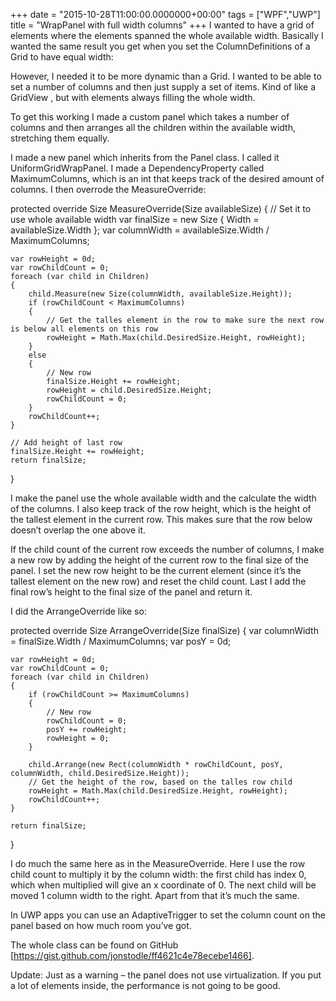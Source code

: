 +++
date = "2015-10-28T11:00:00.0000000+00:00"
tags = ["WPF","UWP"]
title = "WrapPanel with full width columns"
+++
I wanted to have a grid of elements where the elements spanned the whole
available width. Basically I wanted the same result you get when you set the 
ColumnDefinitions  of a Grid to have equal width:

<Grid>
    <Grid.ColumnDefinitions>
        <ColumnDefinition/>
        <ColumnDefinition/>
        <ColumnDefinition/>
    </Grid.ColumnDefinitions>
</Grid>


However, I needed it to be more dynamic than a Grid. I wanted to be able to set
a number of columns and then just supply a set of items. Kind of like a GridView
, but with elements always filling the whole width.

To get this working I made a custom panel which takes a number of columns and
then arranges all the children within the available width, stretching them
equally.



I made a new panel which inherits from the Panel  class. I called it 
UniformGridWrapPanel. I made a DependencyProperty  called MaximumColumns, which
is an int that keeps track of the desired amount of columns. I then overrode the
 MeasureOverride:

protected override Size MeasureOverride(Size availableSize)
{
    // Set it to use whole available width
    var finalSize = new Size { Width = availableSize.Width };
    var columnWidth = availableSize.Width / MaximumColumns;

    var rowHeight = 0d;
    var rowChildCount = 0;
    foreach (var child in Children)
    {
        child.Measure(new Size(columnWidth, availableSize.Height));
        if (rowChildCount < MaximumColumns)
        {
            // Get the talles element in the row to make sure the next row is below all elements on this row
            rowHeight = Math.Max(child.DesiredSize.Height, rowHeight);
        }
        else
        {
            // New row
            finalSize.Height += rowHeight;
            rowHeight = child.DesiredSize.Height;
            rowChildCount = 0;
        }
        rowChildCount++;
    }

    // Add height of last row
    finalSize.Height += rowHeight;
    return finalSize;
}


I make the panel use the whole available width and the calculate the width of
the columns. I also keep track of the row height, which is the height of the
tallest element in the current row. This makes sure that the row below doesn’t
overlap the one above it.

If the child count of the current row exceeds the number of columns, I make a
new row by adding the height of the current row to the final size of the panel.
I set the new row height to be the current element (since it’s the tallest
element on the new row) and reset the child count. Last I add the final row’s
height to the final size of the panel and return it.

I did the ArrangeOverride  like so:

protected override Size ArrangeOverride(Size finalSize)
{
    var columnWidth = finalSize.Width / MaximumColumns;
    var posY = 0d;

    var rowHeight = 0d;
    var rowChildCount = 0;
    foreach (var child in Children)
    {
        if (rowChildCount >= MaximumColumns)
        {
            // New row
            rowChildCount = 0;
            posY += rowHeight;
            rowHeight = 0;
        }

        child.Arrange(new Rect(columnWidth * rowChildCount, posY, columnWidth, child.DesiredSize.Height));
        // Get the height of the row, based on the talles row child
        rowHeight = Math.Max(child.DesiredSize.Height, rowHeight);
        rowChildCount++;
    }

    return finalSize;
}


I do much the same here as in the MeasureOverride. Here I use the row child
count to multiply it by the column width: the first child has index 0, which
when multiplied will give an x coordinate of 0. The next child will be moved 1
column width to the right. Apart from that it’s much the same.

In UWP apps you can use an AdaptiveTrigger  to set the column count on the panel
based on how much room you’ve got.



The whole class can be found on GitHub
[https://gist.github.com/jonstodle/ff4621c4e78ecebe1466].

Update: Just as a warning – the panel does not use virtualization. If you put a
lot of elements inside, the performance is not going to be good.
